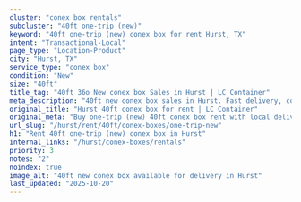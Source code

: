 ```yaml
---
cluster: "conex box rentals"
subcluster: "40ft one-trip (new)"
keyword: "40ft one-trip (new) conex box for rent Hurst, TX"
intent: "Transactional-Local"
page_type: "Location-Product"
city: "Hurst, TX"
service_type: "conex box"
condition: "New"
size: "40ft"
title_tag: "40ft 36o New conex box Sales in Hurst | LC Container"
meta_description: "40ft new conex box sales in Hurst. Fast delivery, competitive pricing. Serving conex boxes area. Quote ID: 1A2. Call (214) 524-4168 for your free quote today."
original_title: "Hurst 40ft conex box for rent | LC Container"
original_meta: "Buy one-trip (new) 40ft conex box rent with local delivery in Hurst, TX. LC Container — local Since 2003. Request a fast quote today."
url_slug: "/hurst/rent/40ft/conex-boxes/one-trip-new"
h1: "Rent 40ft one-trip (new) conex box in Hurst"
internal_links: "/hurst/conex-boxes/rentals"
priority: 3
notes: "2"
noindex: true
image_alt: "40ft new conex box available for delivery in Hurst"
last_updated: "2025-10-20"
---
```


<!-- TODO: Add unique city/inventory copy, images, and internal links here. -->

